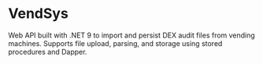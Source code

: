 # VendSys
Web API built with .NET 9 to import and persist DEX audit files from vending machines. Supports file upload, parsing, and storage using stored procedures and Dapper.
